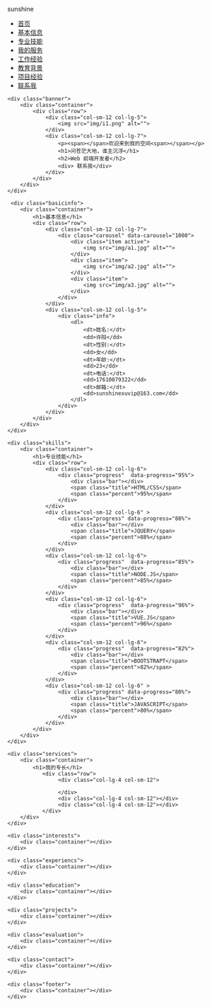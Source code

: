 <!DOCTYPE html>
<html lang="en">
<head>
    <meta charset="UTF-8">
    <meta name="viewport" content="width=device-width, initial-scale=1.0">
    <meta http-equiv="X-UA-Compatible" content="ie=edge">
    <title>Document</title>
    <link rel="stylesheet" href="css/index.css">
</head>
<body>
    <div class="navbar">
        <div class="container">
            <div class="navbar-header">
                <span class="brand">sunshine</span>
                <div class="hamberger" data-dropaside data-target="#menu">
                    <span></span>
                    <span></span>
                    <span></span>
                </div>
            </div>
            <div class="navbar-collapse">
                <div class="menu" id="menu">
                    <ul>
                        <li><a href="#">首页</a></li>
                        <li><a href="#">基本信息</a></li>
                        <li><a href="#">专业技能</a></li>
                        <li><a href="#">我的服务</a></li>
                        <li><a href="#">工作经验</a></li>
                        <li><a href="#">教育背景</a></li>
                        <li><a href="#">项目经验</a></li>
                        <li><a href="#">联系我</a></li>
                    </ul>
                </div>
            </div>
        </div>
    </div>

    <div class="banner">
        <div class="container">
            <div class="row">
                <div class="col-sm-12 col-lg-5">
                    <img src="img/i1.png" alt="">
                </div>
                <div class="col-sm-12 col-lg-7">
                    <p><span></span>欢迎来到我的空间<span></span></p>
                    <h1>问苍茫大地，谁主沉浮</h1>
                    <h2>Web 前端开发者</h2>
                    <div> 联系我</div>
                </div>
            </div>
        </div>
    </div>  

     <div class="basicinfo">
        <div class="container">
            <h1>基本信息</h1>
            <div class="row">
                <div class="col-sm-12 col-lg-7">
                    <div class="carousel" data-carousel="1000">
                        <div class="item active">
                            <img src="img/a1.jpg" alt="">
                        </div>
                        <div class="item">
                            <img src="img/a2.jpg" alt="">
                        </div>
                        <div class="item">
                            <img src="img/a3.jpg" alt="">
                        </div>
                    </div>
                </div>
                <div class="col-sm-12 col-lg-5">
                    <div class="info">
                        <dl>
                            <dt>姓名:</dt>
                            <dd>许阳</dd>
                            <dt>性别:</dt>
                            <dd>女</dd>
                            <dt>年龄:</dt>
                            <dd>23</dd>
                            <dt>电话:</dt>
                            <dd>17610079322</dd>
                            <dt>邮箱:</dt>
                            <dd>sunshinexuvip@163.com</dd>
                        </dl>
                    </div>
                </div>
            </div>
        </div>
    </div>

    <div class="skills">
        <div class="container">
            <h1>专业技能</h1>
            <div class="row">
                <div class="col-sm-12 col-lg-6">
                    <div class="progress"  data-progress="95%">
                        <div class="bar"></div>
                        <span class="title">HTML/CSS</span>
                        <span class="percent">95%</span>
                    </div>
                </div>
                <div class="col-sm-12 col-lg-6" >
                    <div class="progress" data-progress="88%">
                        <div class="bar"></div>
                        <span class="title">JQUERY</span>
                        <span class="percent">88%</span>
                    </div>
                </div>
                <div class="col-sm-12 col-lg-6">
                    <div class="progress"  data-progress="85%">
                        <div class="bar"></div>
                        <span class="title">NODE.JS</span>
                        <span class="percent">85%</span>
                    </div>
                </div>
                <div class="col-sm-12 col-lg-6">
                    <div class="progress"  data-progress="96%">
                        <div class="bar"></div>
                        <span class="title">VUE.JS</span>
                        <span class="percent">96%</span>
                    </div>
                </div>
                <div class="col-sm-12 col-lg-6">
                    <div class="progress"  data-progress="82%">
                        <div class="bar"></div>
                        <span class="title">BOOTSTRAPT</span>
                        <span class="percent">82%</span>
                    </div>
                </div>
                <div class="col-sm-12 col-lg-6" >
                    <div class="progress" data-progress="80%">
                        <div class="bar"></div>
                        <span class="title">JAVASCRIPT</span>
                        <span class="percent">80%</span>
                    </div>
                </div>
            </div>
        </div>
    </div>

    <div class="services">
        <div class="container">
            <h1>我的专长</h1>
               <div class="row">
                    <div class="col-lg-4 col-sm-12">
                        
                    </div>
                    <div class="col-lg-4 col-sm-12"></div>
                    <div class="col-lg-4 col-sm-12"></div>
               </div> 
        </div>
    </div>

    <div class="interests">
        <div class="container"></div>
    </div>

    <div class="experiencs">
        <div class="container"></div>
    </div>

    <div class="education">
        <div class="container"></div>
    </div>

    <div class="projects">
        <div class="container"></div>
    </div>

    <div class="evaluation">
        <div class="container"></div>
    </div>

    <div class="contact">
        <div class="container"></div>
    </div>

    <div class="footer">
        <div class="container"></div>
    </div>
<script src="js/jquery.js"></script>
<script src="js/index.js"></script>
</body>
</html>
